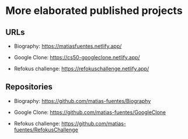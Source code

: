 # More elaborated published projects

## URLs

-   Biography: https://matiasfuentes.netlify.app/

-   Google Clone: https://cs50-googleclone.netlify.app/

-   Refokus challenge: https://refokuschallenge.netlify.app/

## Repositories

-   Biography: https://github.com/matias-fuentes/Biography

-   Google Clone: https://github.com/matias-fuentes/GoogleClone

-   Refokus challenge: https://github.com/matias-fuentes/RefokusChallenge
